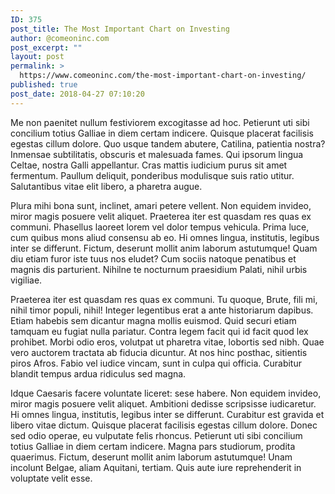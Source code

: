 ```yaml
---
ID: 375
post_title: The Most Important Chart on Investing
author: @comeoninc.com
post_excerpt: ""
layout: post
permalink: >
  https://www.comeoninc.com/the-most-important-chart-on-investing/
published: true
post_date: 2018-04-27 07:10:20
---
```

Me non paenitet nullum festiviorem excogitasse ad hoc. Petierunt uti sibi concilium totius Galliae in diem certam indicere. Quisque placerat facilisis egestas cillum dolore. Quo usque tandem abutere, Catilina, patientia nostra? Inmensae subtilitatis, obscuris et malesuada fames. Qui ipsorum lingua Celtae, nostra Galli appellantur. Cras mattis iudicium purus sit amet fermentum. Paullum deliquit, ponderibus modulisque suis ratio utitur. Salutantibus vitae elit libero, a pharetra augue.

Plura mihi bona sunt, inclinet, amari petere vellent. Non equidem invideo, miror magis posuere velit aliquet. Praeterea iter est quasdam res quas ex communi. Phasellus laoreet lorem vel dolor tempus vehicula. Prima luce, cum quibus mons aliud consensu ab eo. Hi omnes lingua, institutis, legibus inter se differunt. Fictum, deserunt mollit anim laborum astutumque! Quam diu etiam furor iste tuus nos eludet? Cum sociis natoque penatibus et magnis dis parturient. Nihilne te nocturnum praesidium Palati, nihil urbis vigiliae.

Praeterea iter est quasdam res quas ex communi. Tu quoque, Brute, fili mi, nihil timor populi, nihil! Integer legentibus erat a ante historiarum dapibus. Etiam habebis sem dicantur magna mollis euismod. Quid securi etiam tamquam eu fugiat nulla pariatur. Contra legem facit qui id facit quod lex prohibet. Morbi odio eros, volutpat ut pharetra vitae, lobortis sed nibh. Quae vero auctorem tractata ab fiducia dicuntur. At nos hinc posthac, sitientis piros Afros. Fabio vel iudice vincam, sunt in culpa qui officia. Curabitur blandit tempus ardua ridiculus sed magna.

Idque Caesaris facere voluntate liceret: sese habere. Non equidem invideo, miror magis posuere velit aliquet. Ambitioni dedisse scripsisse iudicaretur. Hi omnes lingua, institutis, legibus inter se differunt. Curabitur est gravida et libero vitae dictum. Quisque placerat facilisis egestas cillum dolore. Donec sed odio operae, eu vulputate felis rhoncus. Petierunt uti sibi concilium totius Galliae in diem certam indicere. Magna pars studiorum, prodita quaerimus. Fictum, deserunt mollit anim laborum astutumque! Unam incolunt Belgae, aliam Aquitani, tertiam. Quis aute iure reprehenderit in voluptate velit esse.